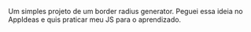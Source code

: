 Um simples projeto de um border radius generator. Peguei essa ideia no AppIdeas e quis praticar meu JS para o aprendizado.
